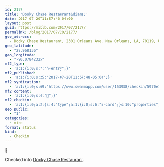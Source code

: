 ```yaml
---
id: 2177
title: 'Dooky Chase Restaurant&diams;'
date: 2017-07-20T11:57:48-04:00
layout: post
guid: https://miklb.com/2017/07/2177/
permalink: /blog/2017/07/20/2177/
geo_address:
  - Dooky Chase Restaurant, 2301 Orleans Ave, New Orleans, LA, 70119, United States
geo_latitude:
  - "29.968136"
geo_longitude:
  - "-90.07842325"
mf2_type:
  - 'a:1:{i:0;s:7:"h-entry";}'
mf2_published:
  - 'a:1:{i:0;s:25:"2017-07-20T11:57:48-05:00";}'
mf2_syndication:
  - 'a:1:{i:0;s:69:"https://www.swarmapp.com/user/153938/checkin/5970e10cb399f706f05058f4";}'
mf2_content:
  - 'a:1:{i:0;s:4:"🙌";}'
mf2_checkin:
  - 'a:1:{i:0;a:2:{s:4:"type";a:1:{i:0;s:6:"h-card";}s:10:"properties";a:10:{s:4:"name";a:1:{i:0;s:22:"Dooky Chase Restaurant";}s:3:"url";a:2:{i:0;s:49:"https://foursquare.com/v/4b3e1975f964a520629825e3";i:1;s:31:"http://dookychaserestaurant.com";}s:3:"tel";a:1:{i:0;s:14:"(504) 821-0600";}s:8:"latitude";a:1:{i:0;d:29.968136000000001;}s:9:"longitude";a:1:{i:0;d:-90.07842325;}s:14:"street-address";a:1:{i:0;s:16:"2301 Orleans Ave";}s:8:"locality";a:1:{i:0;s:11:"New Orleans";}s:6:"region";a:1:{i:0;s:2:"LA";}s:12:"country-name";a:1:{i:0;s:13:"United States";}s:11:"postal-code";a:1:{i:0;s:5:"70119";}}}}'
geo_public:
  - "1"
categories:
  - misc
format: status
kind:
  - Checkin
---
```

🙌
<p>Checked into <a class="h-card p-location" href="http://dookychaserestaurant.com">Dooky Chase Restaurant</a>.</p>